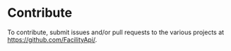 # Contribute

To contribute, submit issues and/or pull requests to the various projects at https://github.com/FacilityApi/.
